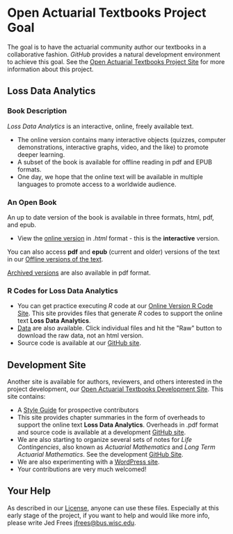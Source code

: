 # Open Actuarial Textbooks Project Goal
The goal is to have the actuarial community author our textbooks in a collaborative fashion. *GitHub* provides a natural development environment to achieve this goal. See the [Open Actuarial Textbooks Project Site](https://sites.google.com/a/wisc.edu/loss-data-analytics/) for more information about this project.

## Loss Data Analytics

### Book Description
*Loss Data Analytics* is an interactive, online, freely available text.
* The online version contains many interactive objects (quizzes, computer demonstrations, interactive graphs, video, and the like) to promote deeper learning.
* A subset of the book is available for offline reading in pdf and EPUB formats.
* One day, we hope that the online text will be available in multiple languages to promote access to a worldwide audience.

### An Open Book
An up to date version of the book is available in three formats, html, pdf, and epub.
* View the [online version](https://OpenActTexts.github.io/Loss-Data-Analytics/index.html) in *.html* format - this is the **interactive** version.

You can also access **pdf** and **epub** (current and older) versions of the text in our [Offline versions of the text](https://ewfrees.github.io/Loss-Data-Analytics/DownloadOffline.html).

[Archived versions](https://github.com/OpenActTexts/Loss-Data-Analytics/tree/master/Offline) are also available in pdf format.

### R Codes for Loss Data Analytics
* You can get practice executing *R* code at our [Online Version R Code Site](https://OpenActTexts.github.io/LDARcode). This site provides files that generate *R* codes to support the online text **Loss Data Analytics**. 
* [Data](https://github.com/OpenActTexts/LDARcode/tree/master/Data) are also available. Click individual files and hit the "Raw" button to download the raw data, not an html version.
* Source code is available at our [GitHub site](https://github.com/OpenActTexts/LDARCode).

## Development Site
Another site is available for authors, reviewers, and others interested in the project development, our [Open Actuarial Textbooks Development Site](https://ewfrees.github.io/). This site contains:

* A [Style Guide](https://ewfrees.github.io/StyleGuideLDA/index.html) for prospective contributors
* This site provides chapter summaries in the form of overheads to support the online text **Loss Data Analytics**. Overheads in .pdf format and source code is available at a development [GitHub site](https://github.com/ewfrees/LossDataAnalyticsOverheads).
* We are also starting to organize several sets of notes for *Life Contingencies*, also known as *Actuarial Mathematics* and *Long Term Actuarial Mathematics*. See the development [GitHub Site](https://github.com/ewfrees/LifeCon).
* We are also experimenting with a [WordPress site](http://www.ssc.wisc.edu/~jfrees/loss-data-analytics/).
* Your contributions are very much welcomed!

## Your Help
As described in our [License](https://github.com/OpenActTexts/Loss-Data-Analytics/tree/master/GettingStarted/LICENSE.md), anyone can use these files. Especially at this early stage of the project, if you want to help and would like more info, please write Jed Frees <jfrees@bus.wisc.edu>.

